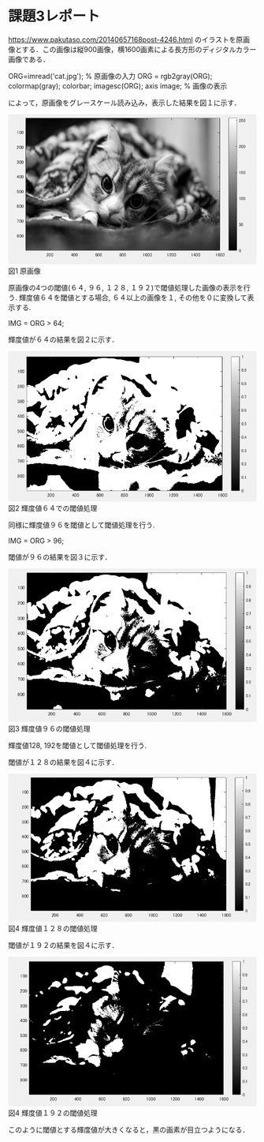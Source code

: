 ﻿# 課題3レポート

https://www.pakutaso.com/20140657168post-4246.html のイラストを原画像とする．この画像は縦900画像，横1600画素による長方形のディジタルカラー画像である．

ORG=imread('cat.jpg'); % 原画像の入力
ORG = rgb2gray(ORG); colormap(gray); colorbar;
imagesc(ORG); axis image; % 画像の表示

によって，原画像をグレースケール読み込み，表示した結果を図１に示す．

![原画像](https://github.com/luna3p/lecture_image_processing/blob/master/image/image3_1.PNG?raw=true)  
図1 原画像

原画像の4つの閾値(６４, ９６, １２８, １９２)で閾値処理した画像の表示を行う. 輝度値６４を閾値とする場合, ６４以上の画像を１, その他を０に変換して表示する. 

IMG = ORG > 64;

輝度値が６４の結果を図２に示す．

![原画像](https://github.com/luna3p/lecture_image_processing/blob/master/image/image3_2.PNG?raw=true)  
図2 輝度値６４での閾値処理

同様に輝度値９６を閾値として閾値処理を行う.

IMG = ORG > 96;

閾値が９６の結果を図３に示す．

![原画像](https://github.com/luna3p/lecture_image_processing/blob/master/image/image3_3.PNG?raw=true)  
図3 輝度値９６の閾値処理
              
輝度値128, 192を閾値として閾値処理を行う. 

閾値が１２８の結果を図４に示す．

![原画像](https://github.com/luna3p/lecture_image_processing/blob/master/image/image3_4.PNG?raw=true)  
図4 輝度値１２８の閾値処理

閾値が１９２の結果を図４に示す．

![原画像](https://github.com/luna3p/lecture_image_processing/blob/master/image/image3_5.PNG?raw=true)  
図4 輝度値１９２の閾値処理

このように閾値とする輝度値が大きくなると，黒の画素が目立つようになる．
